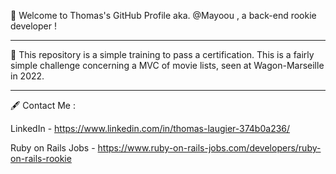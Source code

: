 👋 Welcome to Thomas's GitHub Profile aka. @Mayoou , a back-end rookie developer !

----------------------------------------

🚀 This repository is a simple training to pass a certification. This is a fairly simple challenge concerning a MVC of movie lists, seen at Wagon-Marseille in 2022.

----------------------------------------

🖋️ Contact Me :

LinkedIn - https://www.linkedin.com/in/thomas-laugier-374b0a236/

Ruby on Rails Jobs - https://www.ruby-on-rails-jobs.com/developers/ruby-on-rails-rookie
